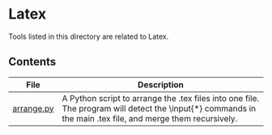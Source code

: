 # Latex

Tools listed in this directory are related to Latex.

## Contents


|File|Description|
|--|--|
|[arrange.py](./arrange.py)|A Python script to arrange the .tex files into one file. The program will detect the \input{*} commands in the main .tex file, and merge them recursively.|


